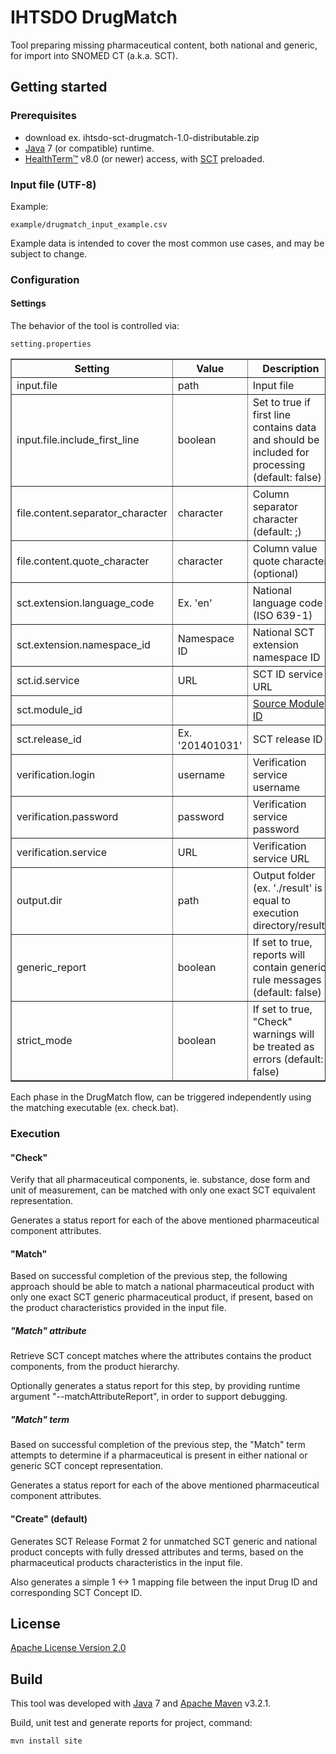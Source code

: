 # IHTSDO DrugMatch

Tool preparing missing pharmaceutical content, both national and generic, for import into SNOMED CT (a.k.a. SCT).

## Getting started

### Prerequisites
* download ex. ihtsdo-sct-drugmatch-1.0-distributable.zip
* [Java](http://www.java.com/) 7 (or compatible) runtime.
* [HealthTerm™](http://www.healthterm.com/) v8.0 (or newer) access, with [SCT](http://www.ihtsdo.org/snomed-ct/) preloaded.

### Input file (UTF-8)

Example:

    example/drugmatch_input_example.csv

Example data is intended to cover the most common use cases, and may be subject to change.

### Configuration

#### Settings

The behavior of the tool is controlled via:

    setting.properties

<table border="1">
	<thead>
		<tr>
			<th>Setting</th>
			<th>Value</th>
			<th>Description</th>
		</tr>
	</thead>
	<tbody>
	<tr>
		<td>input.file</td>
		<td>path</td>
		<td>Input file</td>
	</tr>
		<tr>
			<td>input.file.include_first_line</td>
			<td>boolean</td>
			<td>Set to true if first line contains data and should be included for processing (default: false)</td>
		</tr>
		<tr>
			<td>file.content.separator_character</td>
			<td>character</td>
			<td>Column separator character (default: ;)</td>
		</tr>
		<tr>
			<td>file.content.quote_character</td>
			<td>character</td>
			<td>Column value quote character (optional)</td>
		</tr>
		<tr>
			<td>sct.extension.language_code</td>
			<td>Ex. 'en'</td>
			<td>National language code (ISO 639-1)</td>
		</tr>
		<tr>
			<td>sct.extension.namespace_id</td>
			<td>Namespace ID</td>
			<td>National SCT extension namespace ID</td>
		</tr>
		<tr>
			<td>sct.id.service</td>
			<td>URL</td>
			<td>SCT ID service URL</td>
		</tr>
		<tr>
			<td>sct.module_id</td>
			<td></td>
			<td>
				<a href="http://www.snomed.org/tig?t=trg2main_gen_idsource">Source Module ID</a>
			</td>
		</tr>
		<tr>
			<td>sct.release_id</td>
			<td>Ex. '201401031'</td>
			<td>SCT release ID</td>
		</tr>
		<tr>
			<td>verification.login</td>
			<td>username</td>
			<td>Verification service username</td>
		</tr>
		<tr>
			<td>verification.password</td>
			<td>password</td>
			<td>Verification service password</td>
		</tr>
		<tr>
			<td>verification.service</td>
			<td>URL</td>
			<td>Verification service URL</td>
		</tr>
		<tr>
			<td>output.dir</td>
			<td>path</td>
			<td>Output folder (ex. './result' is equal to execution directory/result)</td>
		</tr>
		<tr>
			<td>generic_report</td>
			<td>boolean</td>
			<td>If set to true, reports will contain generic rule messages (default: false)</td>
		</tr>
		<tr>
			<td>strict_mode</td>
			<td>boolean</td>
			<td>If set to true, "Check" warnings will be treated as errors (default: false)</td>
		</tr>
	</tbody>
</table>

Each phase in the DrugMatch flow, can be triggered independently using the matching executable (ex. check.bat).

### Execution

#### "Check"

Verify that all pharmaceutical components, ie. substance, dose form and unit of measurement, can be matched with only one exact SCT equivalent representation.

Generates a status report for each of the above mentioned pharmaceutical component attributes.

#### "Match"

Based on successful completion of the previous step, the following approach should be able to match a national pharmaceutical product with only one exact SCT generic pharmaceutical product, if present, based on the product characteristics provided in the input file.

##### "Match" attribute

Retrieve SCT concept matches where the attributes contains the product components, from the product hierarchy.

Optionally generates a status report for this step, by providing runtime argument "--matchAttributeReport", in order to support debugging.

##### "Match" term

Based on successful completion of the previous step, the "Match" term attempts to determine if a pharmaceutical is present in either national or generic SCT concept representation.

Generates a status report for each of the above mentioned pharmaceutical component attributes.

#### "Create" (default)

Generates SCT Release Format 2 for unmatched SCT generic and national product concepts with fully dressed attributes and terms, based on the pharmaceutical products characteristics in the input file.

Also generates a simple 1 <-> 1 mapping file between the input Drug ID and corresponding SCT Concept ID.

## License

[Apache License Version 2.0](LICENSE)

## Build
This tool was developed with [Java](http://www.java.com/) 7 and [Apache Maven](http://maven.apache.org/) v3.2.1.

Build, unit test and generate reports for project, command:

    mvn install site
